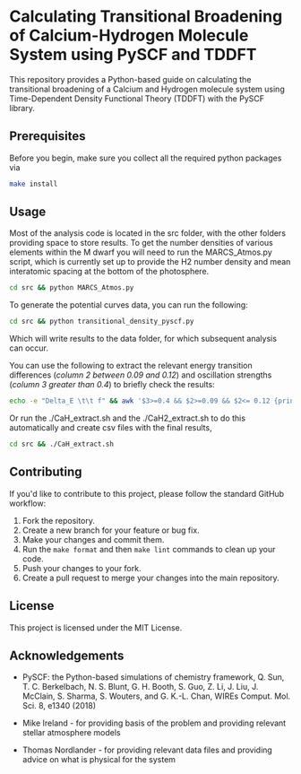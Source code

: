 # Calculating Transitional Broadening of Calcium-Hydrogen Molecule System using PySCF and TDDFT

This repository provides a Python-based guide on calculating the transitional broadening of a Calcium and Hydrogen molecule system using Time-Dependent Density Functional Theory (TDDFT) with the PySCF library.

## Prerequisites

Before you begin, make sure you collect all the required python packages via

```bash
make install
```
## Usage

Most of the analysis code is located in the src folder, with the other folders providing space to store results. To get the number densities of various elements within the M dwarf you will need to run the MARCS_Atmos.py script, which is currently set up to provide the H2 number density and mean interatomic spacing at the bottom of the photosphere.

```bash
cd src && python MARCS_Atmos.py
```

To generate the potential curves data, you can run the following:

```bash
cd src && python transitional_density_pyscf.py
```
Which will write results to the data folder, for which subsequent analysis can occur.

You can use the following to extract the relevant energy transition differences (_column 2 between 0.09 and 0.12_) and oscillation strengths (_column 3 greater than 0.4_) to briefly check the results:

```bash
echo -e "Delta_E \t\t f" && awk '$3>=0.4 && $2>=0.09 && $2<= 0.12 {print $2,$3}' Coarse_curve_data_Ca_H2_r16.25.csv
```

Or run the ./CaH_extract.sh and the ./CaH2_extract.sh to do this automatically and create csv files with the final results,

```bash
cd src && ./CaH_extract.sh
```

## Contributing

If you'd like to contribute to this project, please follow the standard GitHub workflow:

1. Fork the repository.
2. Create a new branch for your feature or bug fix.
3. Make your changes and commit them.
4. Run the ```make format``` and then ```make lint``` commands to clean up your code.
5. Push your changes to your fork.
6. Create a pull request to merge your changes into the main repository.

## License

This project is licensed under the MIT License.

## Acknowledgements

- PySCF: the Python-based simulations of chemistry framework, Q. Sun, T. C. Berkelbach, N. S. Blunt, G. H. Booth, S. Guo, Z. Li, J. Liu, J. McClain, S. Sharma, S. Wouters, and G. K.-L. Chan, WIREs Comput. Mol. Sci. 8, e1340 (2018)

- Mike Ireland - for providing basis of the problem and providing relevant stellar atmosphere models

- Thomas Nordlander - for providing relevant data files and providing advice on what is physical for the system

